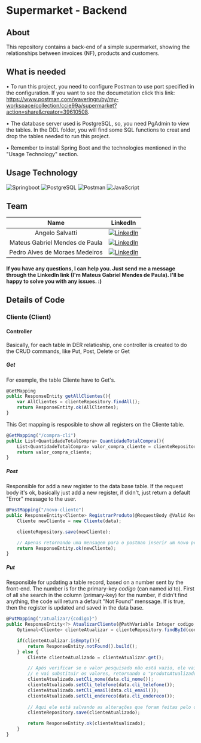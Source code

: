 # Supermarket - Backend

## About
This repository contains a back-end of a simple supermarket, showing the relationships between invoices (NF), products and customers.

## What is needed
• To run this project, you need to configure Postman to use port specified in the configuration. If you want to see the documetation click this link: https://www.postman.com/waveringruby/my-workspace/collection/ccie99a/supermarket?action=share&creator=39610508.

• The database server used is PostgreSQL, so, you need PgAdmin to view the tables. In the DDL folder, you will find some SQL functions to creat and drop the tables needed to run this project.

• Remember to install Spring Boot and the technologies mentioned in the "Usage Technology" section.

## Usage Technology
![Springboot](https://img.shields.io/badge/Springboot-6DB33F?style=for-the-badge&logo=Springboot&logoColor=white&labelColor=6DB33F)
![PostgreSQL](https://img.shields.io/badge/PostgreSQL-4169E1?style=for-the-badge&logo=postgreSQL&logoColor=white&labelColor=4169E1)
![Postman](https://img.shields.io/badge/Postman-FF6C37?style=for-the-badge&logo=postman&logoColor=white&labelColor=FF6C37)
![JavaScript](https://img.shields.io/badge/JavaScript-F7DF1E?style=for-the-badge&logo=javascript&logoColor=black&labelColor=F7DF1E)

## Team
| **Name**| **LinkedIn** |
|:----------------------:|:----------------------------------------------------------:|
| Angelo Salvatti | [![LinkedIn](https://img.shields.io/badge/LinkedIn-blue?style=flat-square&logo=linkedin&labelColor=blue)](https://www.linkedin.com/in/angelo-salvatti-2a991023a/) |
| Mateus Gabriel Mendes de Paula | [![LinkedIn](https://img.shields.io/badge/LinkedIn-blue?style=flat-square&logo=linkedin&labelColor=blue)](https://www.linkedin.com/in/mateus-gabriel-mendes-de-paula-9589891b2/)|
| Pedro Alves de Moraes Medeiros | [![LinkedIn](https://img.shields.io/badge/LinkedIn-blue?style=flat-square&logo=linkedin&labelColor=blue)](https://www.linkedin.com/in/pedro-alves-de-moraes-medeiros-775a9a268/) |

<h4>
If you have any questions, I can help you. Just send me a message through the LinkedIn link (I'm Mateus Gabriel Mendes de Paula). I'll be happy to solve you with any issues. :)
</h4>

## Details of Code

### Cliente (Client)

#### Controller

Basically, for each table in DER relatioship, one controller is created to do the CRUD commands, like Put, Post, Delete or Get

##### Get
For exemple, the table Cliente have to Get's.

```JAVASCRIPT
@GetMapping
public ResponseEntity getAllClientes(){
    var AllClientes = clienteRepository.findAll();
    return ResponseEntity.ok(AllClientes);
}
```

This Get mapping is resposible to show all registers on the Cliente table. 

```JAVASCRIPT
@GetMapping("/compra-cli")
public List<QuantidadeTotalCompra> QuantidadeTotalCompra(){
    List<QuantidadeTotalCompra> valor_compra_cliente = clienteRepository.QuantidadeTotalCompra();
    return valor_compra_cliente;
}
```

##### Post

Responsible for add a new register to the data base table. If the request body it's ok, basically just add a new register, if didn't, just return a default "Error" message to the user.

```JAVASCRIPT
@PostMapping("/novo-cliente")
public ResponseEntity<Cliente> RegistrarProduto(@RequestBody @Valid RequestCliente data){
    Cliente newCliente = new Cliente(data);

    clienteRepository.save(newCliente);

    // Apenas retornando uma mensagem para o postman inserir um novo produto
    return ResponseEntity.ok(newCliente);
}
```


##### Put

Responsible for updating a table record, based on a number sent by the front-end. The number is for the primary-key *codigo* (can named *id* to). First of all she search in the column (primary-key) for the number, if didn't find anything, the code will return a default "Not Found" menssage. If is true, then the register is updated and saved in the data base.

```JAVASCRIPT
@PutMapping("/atualizar/{codigo}")
public ResponseEntity<?> AtualizarCliente(@PathVariable Integer codigo, @RequestBody @Valid RequestCliente data){
    Optional<Cliente> clienteAtualizar = clienteRepository.findById(codigo);

    if(clienteAtualizar.isEmpty()){
        return ResponseEntity.notFound().build();            
    } else {
        Cliente clienteAtualizado = clienteAtualizar.get();

        // Após verificar se o valor pesquisado não está vazio, ele vai pegar o produto que ele quer atualizar (pesquisado anteriormente pelo o id)
        // e vai substituir os valores, retornando o "produtoAtualizado"
        clienteAtualizado.setCli_nome(data.cli_nome());
        clienteAtualizado.setCli_telefone(data.cli_telefone());
        clienteAtualizado.setCli_email(data.cli_email());
        clienteAtualizado.setCli_endereco(data.cli_endereco());
        
        // Aqui ele está salvando as alterações que foram feitas pelo o postman
        clienteRepository.save(clienteAtualizado);

        return ResponseEntity.ok(clienteAtualizado);
    }
}
```

